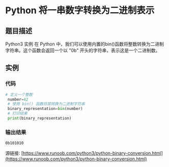 # Python 将一串数字转换为二进制表示

## 题目描述
Python3 实例
在 Python 中，我们可以使用内置的bin()函数将整数转换为二进制字符串。这个函数会返回一个以 "0b" 开头的字符串，表示这是一个二进制数。

## 实例
### 代码
```python
# 定义一个整数
 number=42
 # 使用 bin() 函数将其转换为二进制字符串
 binary_representation=bin(number)
 # 打印结果
 print(binary_representation)
```
### 输出结果
```
0b101010
```
源链接: [https://www.runoob.com/python3/python-binary-conversion.html](https://www.runoob.com/python3/python-binary-conversion.html)